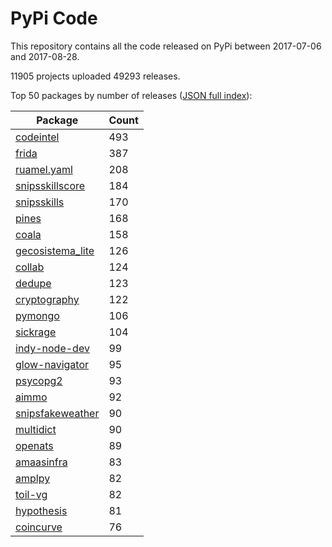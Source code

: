 # PyPi Code

This repository contains all the code released on PyPi between 2017-07-06 and 2017-08-28.

11905 projects uploaded 49293 releases. 

Top 50 packages by number of releases ([JSON full index](./index.json)):

| Package   | Count |
|-----------|-------|
| [codeintel](https://github.com/pypi-data/pypi-code-19/tree/import/codeintel) | 493 |
| [frida](https://github.com/pypi-data/pypi-code-19/tree/import/frida) | 387 |
| [ruamel.yaml](https://github.com/pypi-data/pypi-code-19/tree/import/ruamel.yaml) | 208 |
| [snipsskillscore](https://github.com/pypi-data/pypi-code-19/tree/import/snipsskillscore) | 184 |
| [snipsskills](https://github.com/pypi-data/pypi-code-19/tree/import/snipsskills) | 170 |
| [pines](https://github.com/pypi-data/pypi-code-19/tree/import/pines) | 168 |
| [coala](https://github.com/pypi-data/pypi-code-19/tree/import/coala) | 158 |
| [gecosistema_lite](https://github.com/pypi-data/pypi-code-19/tree/import/gecosistema_lite) | 126 |
| [collab](https://github.com/pypi-data/pypi-code-19/tree/import/collab) | 124 |
| [dedupe](https://github.com/pypi-data/pypi-code-19/tree/import/dedupe) | 123 |
| [cryptography](https://github.com/pypi-data/pypi-code-19/tree/import/cryptography) | 122 |
| [pymongo](https://github.com/pypi-data/pypi-code-19/tree/import/pymongo) | 106 |
| [sickrage](https://github.com/pypi-data/pypi-code-19/tree/import/sickrage) | 104 |
| [indy-node-dev](https://github.com/pypi-data/pypi-code-19/tree/import/indy-node-dev) | 99 |
| [glow-navigator](https://github.com/pypi-data/pypi-code-19/tree/import/glow-navigator) | 95 |
| [psycopg2](https://github.com/pypi-data/pypi-code-19/tree/import/psycopg2) | 93 |
| [aimmo](https://github.com/pypi-data/pypi-code-19/tree/import/aimmo) | 92 |
| [snipsfakeweather](https://github.com/pypi-data/pypi-code-19/tree/import/snipsfakeweather) | 90 |
| [multidict](https://github.com/pypi-data/pypi-code-19/tree/import/multidict) | 90 |
| [openats](https://github.com/pypi-data/pypi-code-19/tree/import/openats) | 89 |
| [amaasinfra](https://github.com/pypi-data/pypi-code-19/tree/import/amaasinfra) | 83 |
| [amplpy](https://github.com/pypi-data/pypi-code-19/tree/import/amplpy) | 82 |
| [toil-vg](https://github.com/pypi-data/pypi-code-19/tree/import/toil-vg) | 82 |
| [hypothesis](https://github.com/pypi-data/pypi-code-19/tree/import/hypothesis) | 81 |
| [coincurve](https://github.com/pypi-data/pypi-code-19/tree/import/coincurve) | 76 |
